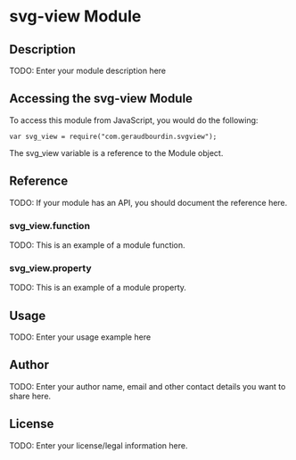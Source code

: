 # svg-view Module

## Description

TODO: Enter your module description here

## Accessing the svg-view Module

To access this module from JavaScript, you would do the following:

    var svg_view = require("com.geraudbourdin.svgview");

The svg_view variable is a reference to the Module object.

## Reference

TODO: If your module has an API, you should document
the reference here.

### svg_view.function

TODO: This is an example of a module function.

### svg_view.property

TODO: This is an example of a module property.

## Usage

TODO: Enter your usage example here

## Author

TODO: Enter your author name, email and other contact
details you want to share here.

## License

TODO: Enter your license/legal information here.
